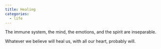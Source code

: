 ```yaml
---
title: Healing
categories:
  - life
---
```


The immune system,
the mind,
the emotions,
and the spirit
are inseparable.

Whatever we believe
will heal us,
with all our heart,
probably will.
